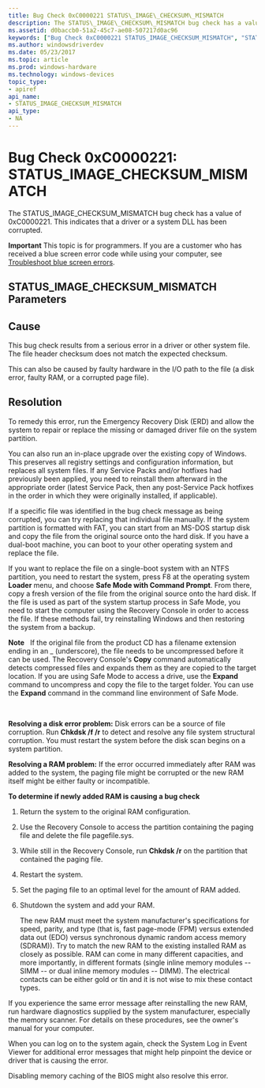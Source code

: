 ```yaml
---
title: Bug Check 0xC0000221 STATUS\_IMAGE\_CHECKSUM\_MISMATCH
description: The STATUS\_IMAGE\_CHECKSUM\_MISMATCH bug check has a value of 0xC0000221. This indicates that a driver or a system DLL has been corrupted.
ms.assetid: d0baccb0-51a2-45c7-ae08-507217d0ac96
keywords: ["Bug Check 0xC0000221 STATUS_IMAGE_CHECKSUM_MISMATCH", "STATUS_IMAGE_CHECKSUM_MISMATCH"]
ms.author: windowsdriverdev
ms.date: 05/23/2017
ms.topic: article
ms.prod: windows-hardware
ms.technology: windows-devices
topic_type:
- apiref
api_name:
- STATUS_IMAGE_CHECKSUM_MISMATCH
api_type:
- NA
---
```


# Bug Check 0xC0000221: STATUS\_IMAGE\_CHECKSUM\_MISMATCH


The STATUS\_IMAGE\_CHECKSUM\_MISMATCH bug check has a value of 0xC0000221. This indicates that a driver or a system DLL has been corrupted.

**Important** This topic is for programmers. If you are a customer who has received a blue screen error code while using your computer, see [Troubleshoot blue screen errors](http://windows.microsoft.com/windows-10/troubleshoot-blue-screen-errors).

## STATUS\_IMAGE\_CHECKSUM\_MISMATCH Parameters


Cause
-----

This bug check results from a serious error in a driver or other system file. The file header checksum does not match the expected checksum.

This can also be caused by faulty hardware in the I/O path to the file (a disk error, faulty RAM, or a corrupted page file).

Resolution
----------

To remedy this error, run the Emergency Recovery Disk (ERD) and allow the system to repair or replace the missing or damaged driver file on the system partition.

You can also run an in-place upgrade over the existing copy of Windows. This preserves all registry settings and configuration information, but replaces all system files. If any Service Packs and/or hotfixes had previously been applied, you need to reinstall them afterward in the appropriate order (latest Service Pack, then any post-Service Pack hotfixes in the order in which they were originally installed, if applicable).

If a specific file was identified in the bug check message as being corrupted, you can try replacing that individual file manually. If the system partition is formatted with FAT, you can start from an MS-DOS startup disk and copy the file from the original source onto the hard disk. If you have a dual-boot machine, you can boot to your other operating system and replace the file.

If you want to replace the file on a single-boot system with an NTFS partition, you need to restart the system, press F8 at the operating system **Loader** menu, and choose **Safe Mode with Command Prompt**. From there, copy a fresh version of the file from the original source onto the hard disk. If the file is used as part of the system startup process in Safe Mode, you need to start the computer using the Recovery Console in order to access the file. If these methods fail, try reinstalling Windows and then restoring the system from a backup.

**Note**   If the original file from the product CD has a filename extension ending in an \_ (underscore), the file needs to be uncompressed before it can be used. The Recovery Console's **Copy** command automatically detects compressed files and expands them as they are copied to the target location. If you are using Safe Mode to access a drive, use the **Expand** command to uncompress and copy the file to the target folder. You can use the **Expand** command in the command line environment of Safe Mode.

 

**Resolving a disk error problem:** Disk errors can be a source of file corruption. Run **Chkdsk /f /r** to detect and resolve any file system structural corruption. You must restart the system before the disk scan begins on a system partition.

**Resolving a RAM problem:** If the error occurred immediately after RAM was added to the system, the paging file might be corrupted or the new RAM itself might be either faulty or incompatible.

**To determine if newly added RAM is causing a bug check**

1.  Return the system to the original RAM configuration.

2.  Use the Recovery Console to access the partition containing the paging file and delete the file pagefile.sys.

3.  While still in the Recovery Console, run **Chkdsk /r** on the partition that contained the paging file.

4.  Restart the system.

5.  Set the paging file to an optimal level for the amount of RAM added.

6.  Shutdown the system and add your RAM.

    The new RAM must meet the system manufacturer's specifications for speed, parity, and type (that is, fast page-mode (FPM) versus extended data out (EDO) versus synchronous dynamic random access memory (SDRAM)). Try to match the new RAM to the existing installed RAM as closely as possible. RAM can come in many different capacities, and more importantly, in different formats (single inline memory modules -- SIMM -- or dual inline memory modules -- DIMM). The electrical contacts can be either gold or tin and it is not wise to mix these contact types.

If you experience the same error message after reinstalling the new RAM, run hardware diagnostics supplied by the system manufacturer, especially the memory scanner. For details on these procedures, see the owner's manual for your computer.

When you can log on to the system again, check the System Log in Event Viewer for additional error messages that might help pinpoint the device or driver that is causing the error.

Disabling memory caching of the BIOS might also resolve this error.

 

 




